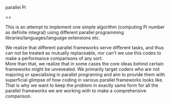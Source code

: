 parallel Pi

==

This is an attempt to implement one simple algorithm (computing Pi number as definite integral)
using different parallel programming libraries/languages/language extensions etc.

We realize that different parallel frameworks serve different tasks, and thus can not be treated as mutually replaceable, nor can't we use this codes to make a performance comparisons  of any sort.  
More than that, we realize that in some cases the core ideas behind certain frameworks might be unrevealed.
We primarily target coders who are not majoring or specialising in parallel programing and aim to provide them with superficial glimpse of how coding in various parallel frameworks looks like. That is why we want to keep the problem in exactly same form for all the parallel frameworks we are working with to make a comprehensive comparison. 
